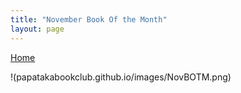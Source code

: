 ```yaml
---
title: "November Book Of the Month"
layout: page
---
```

[Home](https://papatakabookclub.github.io/)


!(papatakabookclub.github.io/images/NovBOTM.png)

